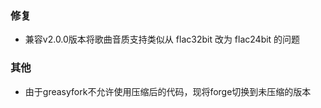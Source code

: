 ### 修复

- 兼容v2.0.0版本将歌曲音质支持类似从 flac32bit 改为 flac24bit 的问题

### 其他

- 由于greasyfork不允许使用压缩后的代码，现将forge切换到未压缩的版本
